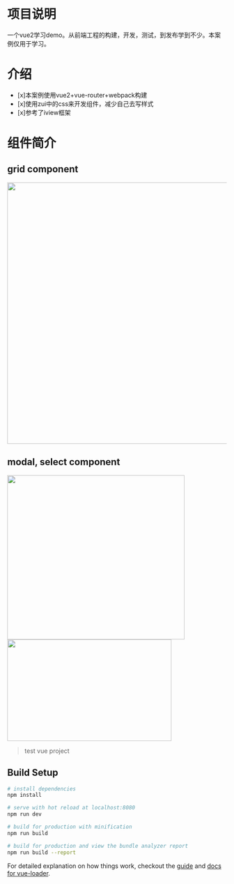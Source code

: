 # 项目说明
 一个vue2学习demo。从前端工程的构建，开发，测试，到发布学到不少。本案例仅用于学习。

# 介绍
 - [x]本案例使用vue2+vue-router+webpack构建
 - [x]使用zui中的css来开发组件，减少自己去写样式
 - [x]参考了iview框架

# 组件简介
## grid component
  <img src="https://github.com/zmr-zxls/vue-demo/raw/master/screenshots/griddemo.png" width="1000" height="600"/>

## modal, select component
  <img src="https://github.com/zmr-zxls/vue-demo/raw/master/screenshots/modal.png" width="407" height="377"/> <img src="https://github.com/zmr-zxls/vue-demo/raw/master/screenshots/select.png" width="377" height="233"/>

> test vue project

## Build Setup

``` bash
# install dependencies
npm install

# serve with hot reload at localhost:8080
npm run dev

# build for production with minification
npm run build

# build for production and view the bundle analyzer report
npm run build --report
```

For detailed explanation on how things work, checkout the [guide](http://vuejs-templates.github.io/webpack/) and [docs for vue-loader](http://vuejs.github.io/vue-loader).
